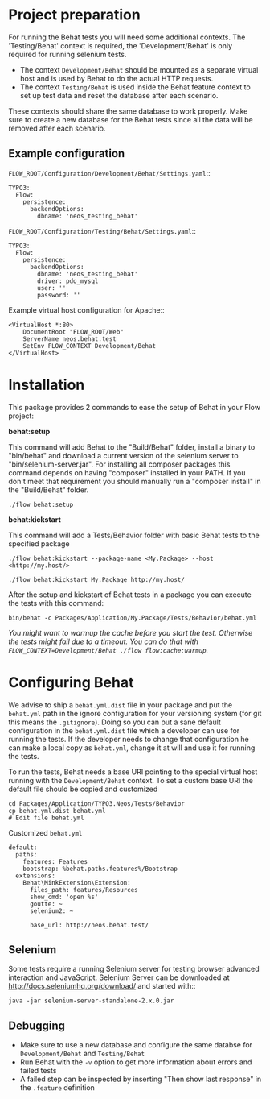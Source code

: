 # Project preparation

For running the Behat tests you will need some additional contexts. The 'Testing/Behat' context is required, the 'Development/Behat' is only required for running selenium tests.

* The context `Development/Behat` should be mounted as a separate virtual host and is used by Behat to
  do the actual HTTP requests.
* The context `Testing/Behat` is used inside the Behat feature context to set up test data and reset the
  database after each scenario.

These contexts should share the same database to work properly. Make sure to create a new database for the Behat tests
since all the data will be removed after each scenario.

## Example configuration

`FLOW_ROOT/Configuration/Development/Behat/Settings.yaml`::

	TYPO3:
	  Flow:
	    persistence:
	      backendOptions:
	        dbname: 'neos_testing_behat'

`FLOW_ROOT/Configuration/Testing/Behat/Settings.yaml`::

	TYPO3:
	  Flow:
	    persistence:
	      backendOptions:
	        dbname: 'neos_testing_behat'
	        driver: pdo_mysql
	        user: ''
	        password: ''

Example virtual host configuration for Apache::

	<VirtualHost *:80>
		DocumentRoot "FLOW_ROOT/Web"
		ServerName neos.behat.test
		SetEnv FLOW_CONTEXT Development/Behat
	</VirtualHost>
	

# Installation

This package provides 2 commands to ease the setup of Behat in your Flow project:

**behat:setup**

This command will add Behat to the "Build/Behat" folder, install a binary to
"bin/behat" and download a current version of the selenium server to "bin/selenium-server.jar".
For installing all composer packages this command depends on having "composer" installed in your PATH.
If you don't meet that requirement you should manually run a "composer install" in the "Build/Behat" folder.

```
./flow behat:setup
```

**behat:kickstart**

This command will add a Tests/Behavior folder with basic Behat tests to the specified package

```
./flow behat:kickstart --package-name <My.Package> --host <http://my.host/>
```

```
./flow behat:kickstart My.Package http://my.host/
```

After the setup and kickstart of Behat tests in a package you can execute the tests with this command:

```
bin/behat -c Packages/Application/My.Package/Tests/Behavior/behat.yml
```

*You might want to warmup the cache before you start the test. Otherwise the tests might fail due to a timeout.
You can do that with `FLOW_CONTEXT=Development/Behat ./flow flow:cache:warmup`.*

# Configuring Behat

We advise to ship a `behat.yml.dist` file in your package and put the `behat.yml` path in the ignore configuration
for your versioning system (for git this means the `.gitignore`). Doing so you can put a sane default configuration
in the `behat.yml.dist` file which a developer can use for running the tests. If the developer needs to change that
configuration he can make a local copy as `behat.yml`, change it at will and use it for running the tests.

To run the tests, Behat needs a base URI pointing to the special virtual host running with the `Development/Behat`
context. To set a custom base URI the default file should be copied and customized

	cd Packages/Application/TYPO3.Neos/Tests/Behavior
	cp behat.yml.dist behat.yml
	# Edit file behat.yml

Customized `behat.yml`

	default:
	  paths:
	    features: Features
	    bootstrap: %behat.paths.features%/Bootstrap
	  extensions:
	    Behat\MinkExtension\Extension:
	      files_path: features/Resources
	      show_cmd: 'open %s'
	      goutte: ~
	      selenium2: ~

	      base_url: http://neos.behat.test/

Selenium
--------

Some tests require a running Selenium server for testing browser advanced interaction and JavaScript.
Selenium Server can be downloaded at http://docs.seleniumhq.org/download/ and started with::

	java -jar selenium-server-standalone-2.x.0.jar

Debugging
---------

* Make sure to use a new database and configure the same databse for `Development/Behat` and `Testing/Behat`
* Run Behat with the `-v` option to get more information about errors and failed tests
* A failed step can be inspected by inserting "Then show last response" in the `.feature` definition
